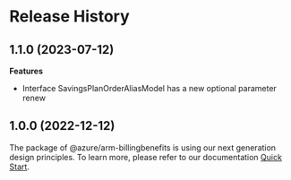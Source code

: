 # Release History
    
## 1.1.0 (2023-07-12)
    
**Features**

  - Interface SavingsPlanOrderAliasModel has a new optional parameter renew
    
    
## 1.0.0 (2022-12-12)

The package of @azure/arm-billingbenefits is using our next generation design principles. To learn more, please refer to our documentation [Quick Start](https://aka.ms/js-track2-quickstart).
